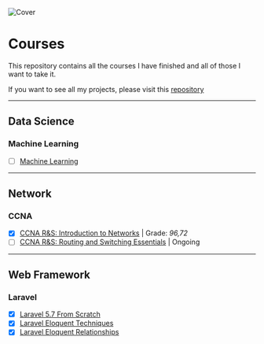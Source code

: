 ![Cover](https://summer.gwu.edu/sites/g/files/zaxdzs2206/f/styles/promo_slider_12_col/public/image/RegisterforCourses_Graphic_v3.jpg?itok=p_PWlpkk)

# Courses
This repository contains all the courses I have finished and all of those I want to take it.

If you want to see all my projects, please visit this [repository](https://github.com/lflucasferreira/projects)

---

## Data Science
### Machine Learning
- [ ] [Machine Learning](https://github.com/lflucasferreira/courses/blob/master/machinelearning.md)

---

## Network
### CCNA
- [x] [CCNA R&S: Introduction to Networks](https://github.com/lflucasferreira/courses/blob/master/ccna1.md) | Grade: *96,72*
- [ ] [CCNA R&S: Routing and Switching Essentials](https://github.com/lflucasferreira/courses/blob/master/ccna2.md) | Ongoing

---

## Web Framework
### Laravel
- [x] [Laravel 5.7 From Scratch](https://laracasts.com)
- [x] [Laravel Eloquent Techniques](https://laracasts.com)
- [x] [Laravel Eloquent Relationships](https://laracasts.com)
